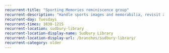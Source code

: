 ```yaml
---
recurrent-title: "Sporting Memories reminiscence group"
recurrent-description: "Handle sports images and memorabilia, revisit and share memories of sport, talk about any kind of sport, take part in quizzes, games and gentle activities and make new friends."
recurrent-day: Tuesdays
recurrent-times: 1030-1215
recurrent-location: sudbury-library
recurrent-location-display-name: Sudbury Library
recurrent-location-display-url: /branches/sudbury-library/
recurrent-category: older
---
```

